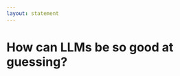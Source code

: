 ```yaml
---
layout: statement
---
```


# How can LLMs be so good at guessing?

<div class="text-center mt-16">
<uim-exclamation-circle class="text-8xl text-orange-500"/>
</div>

<!--
This raises a fundamental question that I keep coming back to: How can these LLMs be so incredibly good at guessing what we want?

The answer isn't magic. It follows a pattern we recognize from human development...
-->
